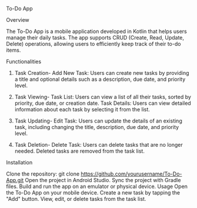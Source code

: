 To-Do App

Overview

The To-Do App is a mobile application developed in Kotlin that helps users manage their daily tasks. The app supports CRUD (Create, Read, Update, Delete) operations, allowing users to efficiently keep track of their to-do items.

Functionalities

1. Task Creation-
Add New Task: Users can create new tasks by providing a title and optional details such as a description, due date, and priority level.

2. Task Viewing-
Task List: Users can view a list of all their tasks, sorted by priority, due date, or creation date.
Task Details: Users can view detailed information about each task by selecting it from the list.

3. Task Updating-
Edit Task: Users can update the details of an existing task, including changing the title, description, due date, and priority level.

4. Task Deletion-
Delete Task: Users can delete tasks that are no longer needed. Deleted tasks are removed from the task list.

Installation

Clone the repository: git clone https://github.com/yourusername/To-Do-App.git
Open the project in Android Studio.
Sync the project with Gradle files.
Build and run the app on an emulator or physical device.
Usage
Open the To-Do App on your mobile device.
Create a new task by tapping the "Add" button.
View, edit, or delete tasks from the task list.
